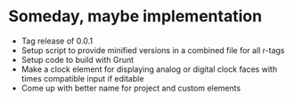 
# Someday, maybe implementation

+ Tag release of 0.0.1
+ Setup script to provide minified versions in a combined file for all r-tags
+ Setup code to build with Grunt
+ Make a clock element for displaying analog or digital clock faces with times compatible input if editable
+ Come up with better name for project and custom elements
